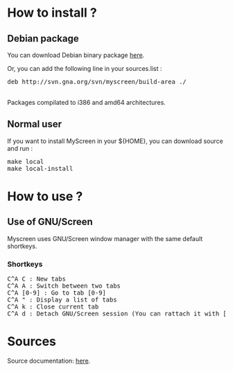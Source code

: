 <?php 
/*Copyright 2009,2010,2011 Clément Mondon 
 This file is part of project myscreen.

Myscreen is free software: you can redistribute it and/or modify
it under the terms of the GNU General Public License as published by
the Free Software Foundation, either version 3 of the License, or
(at your option) any later version.

Myscreen is distributed in the hope that it will be useful,
but WITHOUT ANY WARRANTY; without even the implied warranty of
MERCHANTABILITY or FITNESS FOR A PARTICULAR PURPOSE.  See the
GNU General Public License for more details.

You should have received a copy of the GNU General Public License
along with Myscreen.  If not, see http://www.gnu.org/licenses/. 
 */
?>


<h1>How to install ?</h1>

<h2>Debian package</h2>
<p>
You can download Debian binary package <a href="http://svn.gna.org/svn/myscreen/build-area">here</a>. 
<br/>
</p> <p>
Or, you can add the following line in your sources.list :
<br/>
<pre>
deb http://svn.gna.org/svn/myscreen/build-area ./
</pre>
</p>
<br/>
Packages compilated to i386 and amd64 architectures.

<h2>Normal user</h2>

<p>If you want to install MyScreen in your ${HOME}, you can download source and run :
<pre>
make local
make local-install
</pre>
</p>


<h1>How to use ?</h1>
<h2>Use of GNU/Screen</h2>

Myscreen uses GNU/Screen window manager with the same default shortkeys.

<h3> Shortkeys</h3>
<p>
<pre>
C^A C : New tabs</li>
C^A A : Switch between two tabs </li>
C^A [0-9] : Go to tab [0-9]</li>
C^A " : Display a list of tabs</li>
C^A k : Close current tab</li>
C^A d : Detach GNU/Screen session (You can rattach it with [my]screen -r)</li>
</pre>
</p>


<?php include("manpage"); ?>

<h1>Sources</h1>
Source documentation: <a href="doc/">here</a>.

